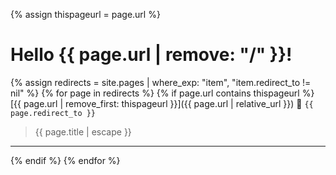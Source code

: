 ---
---
{% assign thispageurl = page.url %}

# Hello {{ page.url | remove: "/" }}!

{% assign redirects = site.pages | where_exp: "item", "item.redirect_to != nil" %}
{% for page in redirects %}
{% if page.url contains thispageurl %}
  [{{ page.url | remove_first: thispageurl }}]({{ page.url | relative_url }}) 🔀 `{{ page.redirect_to }}`
  > {{ page.title | escape }}
  ---
{% endif %}
{% endfor %}
